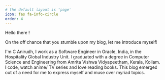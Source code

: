 ```yaml
---
# the default layout is 'page'
icon: fas fa-info-circle
order: 4
---
```


Hello there !

On the off chance that you stumble upon my blog, let me introduce myself! 

I'm C Anirudh, I work as a Software Engineer in Oracle, India, in the Hospitality Global Industry Unit. I graduated with a degree in Computer Science and Engineering from Amrita Vishwa Vidyapeetham, Kerala, Kollam. I code, watch anime/ TV series and love reading books. This blog emerged out of a need for me to express myself and muse over myriad topics.

